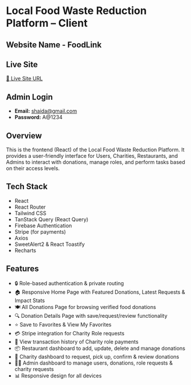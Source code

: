 # Local Food Waste Reduction Platform – Client

## Website Name - FoodLink

## Live Site
[🔗 Live Site URL](https://food-donation-46a3e.web.app/)

## Admin Login
- **Email:** shaida@gmail.com
- **Password:** A@1234

## Overview
This is the frontend (React) of the Local Food Waste Reduction Platform. It provides a user-friendly interface for Users, Charities, Restaurants, and Admins to interact with donations, manage roles, and perform tasks based on their access levels.

## Tech Stack
- React
- React Router
- Tailwind CSS
- TanStack Query (React Query)
- Firebase Authentication
- Stripe (for payments)
- Axios
- SweetAlert2 & React Toastify
- Recharts

## Features
- 🔒 Role-based authentication & private routing
- 🏠 Responsive Home Page with Featured Donations, Latest Requests & Impact Stats
- 🍽️ All Donations Page for browsing verified food donations
- 🔍 Donation Details Page with save/request/review functionality
- ⭐ Save to Favorites & View My Favorites
- 💳 Stripe integration for Charity Role requests
- 📅 View transaction history of Charity role payments
- 📦 Restaurant dashboard to add, update, delete and manage donations
- 📝 Charity dashboard to request, pick up, confirm & review donations
- 👩‍💼 Admin dashboard to manage users, donations, role requests & charity requests
- 📊 Responsive design for all devices


